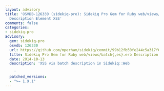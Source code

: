 ```yaml
---
layout: advisory
title: 'OSVDB-126330 (sidekiq-pro): Sidekiq Pro Gem for Ruby web/views/batch{,es}.erb
  Description Element XSS'
comments: false
categories:
- sidekiq-pro
advisory:
  gem: sidekiq-pro
  osvdb: 126330
  url: https://github.com/mperham/sidekiq/commit/99b12fb50fe244c5a317f03f1bed9b333ec56ebe
  title: Sidekiq Pro Gem for Ruby web/views/batch{,es}.erb Description Element XSS
  date: 2014-10-13
  description: 'XSS via batch description in Sidekiq::Web

    '
  patched_versions:
  - ">= 1.9.1"
---
```

